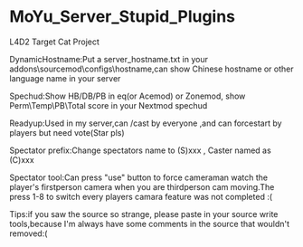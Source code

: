 # MoYu_Server_Stupid_Plugins
L4D2 Target Cat Project


DynamicHostname:Put a server_hostname.txt in your addons\sourcemod\configs\hostname,can show Chinese hostname or other language name in your server

Spechud:Show HB/DB/PB in eq(or Acemod) or Zonemod, show Perm\Temp\PB\Total score in your Nextmod spechud

Readyup:Used in my server,can /cast by everyone ,and can forcestart by players but need vote(Star pls)

Spectator prefix:Change spectators name to (S)xxx , Caster named as (C)xxx

Spectator tool:Can press "use" button to force cameraman watch the player's firstperson camera when you are thirdperson cam moving.The press 1-8 to switch every players camara feature was not completed :(

Tips:if you saw the source so strange, please paste in your source write tools,because I'm always have some comments in the source that wouldn't removed:(
